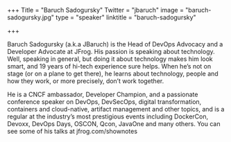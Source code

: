 +++
Title = "Baruch Sadogursky"
Twitter = "jbaruch"
image = "baruch-sadogursky.jpg"
type = "speaker"
linktitle = "baruch-sadogursky"

+++

Baruch Sadogursky (a.k.a JBaruch) is the Head of DevOps Advocacy and a Developer Advocate at JFrog. His passion is speaking about technology. Well, speaking in general, but doing it about technology makes him look smart, and 19 years of hi-tech experience sure helps. When he’s not on stage (or on a plane to get there), he learns about technology, people and how they work, or more precisely, don’t work together.

He is a CNCF ambassador, Developer Champion, and a passionate conference speaker on DevOps, DevSecOps, digital transformation, containers and cloud-native, artifact management and other topics, and is a regular at the industry’s most prestigious events including DockerCon, Devoxx, DevOps Days, OSCON, Qcon, JavaOne and many others. You can see some of his talks at jfrog.com/shownotes
